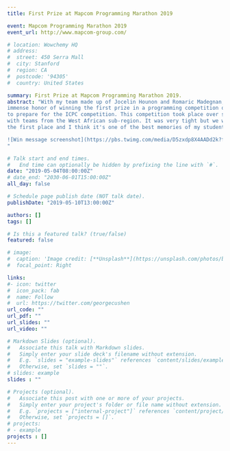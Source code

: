 ```yaml
---
title: First Prize at Mapcom Programming Marathon 2019

event: Mapcom Programming Marathon 2019
event_url: http://www.mapcom-group.com/

# location: Wowchemy HQ
# address:
#  street: 450 Serra Mall
#  city: Stanford
#  region: CA
#  postcode: '94305'
#  country: United States

summary: First Prize at Mapcom Programming Marathon 2019.
abstract: "With my team made up of Jocelin Hounon and Romaric Madegnan, we had the 
immense honor of winning the first prize in a programming competition organized by MAPCOM 
to prepare for the ICPC competition. This competition took place over several days and 
with teams from the West African sub-region. It was very tight but we were able to take 
the first place and I think it's one of the best memories of my student journey.

![Win message screenshot](https://pbs.twimg.com/media/D5zxdp8X4AADd2k?format=jpg&name=medium).
"

# Talk start and end times.
#   End time can optionally be hidden by prefixing the line with `#`.
date: "2019-05-04T08:00:00Z"
# date_end: "2030-06-01T15:00:00Z"
all_day: false

# Schedule page publish date (NOT talk date).
publishDate: "2019-05-10T13:00:00Z"

authors: []
tags: []

# Is this a featured talk? (true/false)
featured: false

# image:
#  caption: 'Image credit: [**Unsplash**](https://unsplash.com/photos/bzdhc5b3Bxs)'
#  focal_point: Right

links:
#- icon: twitter
#  icon_pack: fab
#  name: Follow
#  url: https://twitter.com/georgecushen
url_code: ""
url_pdf: ""
url_slides: ""
url_video: ""

# Markdown Slides (optional).
#   Associate this talk with Markdown slides.
#   Simply enter your slide deck's filename without extension.
#   E.g. `slides = "example-slides"` references `content/slides/example-slides.md`.
#   Otherwise, set `slides = ""`.
# slides: example
slides : ""

# Projects (optional).
#   Associate this post with one or more of your projects.
#   Simply enter your project's folder or file name without extension.
#   E.g. `projects = ["internal-project"]` references `content/project/deep-learning/index.md`.
#   Otherwise, set `projects = []`.
# projects:
# - example
projects : []
---
```

